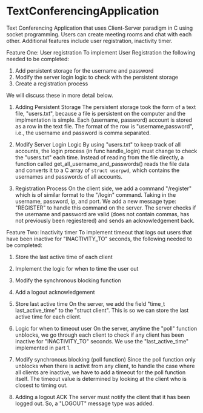 # TextConferencingApplication
Text Conferencing Application that uses Client-Server paradigm in C using socket programming. Users can create meeting rooms and chat with each other. Additional features include user registration, inactivity timer.

Feature One: User registration
To implement User Registration the following needed to be completed:
1) Add persistent storage for the username and password
2) Modify the server login logic to check with the persistent storage
3) Create a registration process

We will discuss these in more detail below.
1) Adding Persistent Storage
The persistent storage took the form of a text file, "users.txt",
because a file is persistent on the computer and the implmentation is simple.
Each (username, password) account is stored as a row in the text file.
The format of the row is "username,password", i.e., 
the username and password is comma separated.

2) Modify Server Login Logic
By using "users.txt" to keep track of all accounts, the login process
(in func handle_login) must change to check the "users.txt" each time.
Instead of reading from the file directly, a function called 
get_all_username_and_passwords() reads the file data and converts it to
a C array of `struct userpwd`, which contains the usernames and passwords
of all accounts.

3) Registration Process
On the client side, we add a command "/register" which is of similar format to
the "/login" command. Taking in the username, password, ip, and port.
We add a new message type: "REGISTER" to handle this command on the server.
The server checks if the username and password are valid
(does not contain commas, has not previously been regiestered) and
sends an acknowledgement back.

Feature Two: Inactivity timer
To implement timeout that logs out users that have been inactive for "INACTIVITY_TO" seconds,
the following needed to be completed:
1) Store the last active time of each client
2) Implement the logic for when to time the user out
3) Modify the synchronous blocking function
4) Add a logout acknowledgement

1) Store last active time
On the server, we add the field "time_t last_active_time" to the "struct client".
This is so we can store the last active time for each client.

2) Logic for when to timeout user
On the server, anytime the "poll" function unblocks, we go through each client 
to check if any client has been inactive for "INACTIVITY_TO" seconds.
We use the "last_active_time" implemented in part 1.

3) Modify synchronous blocking (poll function)
Since the poll function only unblocks when there is activit from any client,
to handle the case where all clients are inactive, we have to add
a timeout for the poll function itself.
The timeout value is determined by looking at the client who is closest to
timing out.

4) Adding a logout ACK
The server must notify the client that it has been logged out.
So, a "LOGOUT" message type was added.
